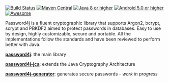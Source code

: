 [![Build Status](https://github.com/Password4j/password4j/actions/workflows/build.yml/badge.svg)](https://github.com/Password4j/password4j/actions/workflows/build.yml)
[![Maven Central](https://maven-badges.herokuapp.com/maven-central/com.password4j/password4j/badge.svg?color=purple)](https://maven-badges.herokuapp.com/maven-central/com.password4j/password4j)
[![Java 8 or higher](https://img.shields.io/badge/JDK-8%2B-007396)](https://docs.oracle.com/javase/8/)
[![Android 5.0 or higher](https://img.shields.io/badge/Android-5.0%2B-3DDC84)](https://developer.android.com/about/versions/lollipop4)
[![Awesome](https://raw.githubusercontent.com/sindresorhus/awesome/main/media/badge.svg)](https://github.com/sindresorhus/awesome)

Password4j is a fluent cryptographic library that supports Argon2, bcrypt, scrypt and PBKDF2 aimed to protect passwords in databases. Easy to use by design, highly customizable, secure and portable. All the implementations follow the standards and have been reviewed to perform better with Java.

 **[password4j](https://github.com/Password4j/password4j)**: the main library
 
 **[password4j-jca](https://github.com/Password4j/password4j-jca)**: extends the Java Cryptography Architecture
 
 **[password4j-generator](https://github.com/Password4j/password4j-generator)**: generates secure passwords - *work in progress*
